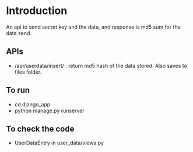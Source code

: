 # Introduction

An api to send secret key and the data, and response is md5 sum for the data send.

## APIs 

- /api/userdata/insert/ : return md5 hash of the data stored. Also saves to files folder.


## To run

- cd django_app
- python manage.py runserver


## To check the code 

- UserDataEntry in  user_data/views.py